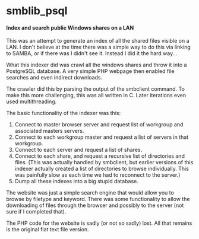 # smblib_psql

#### Index and search public Windows shares on a LAN

This was an attempt to generate an index of all the shared files visible on a
LAN. I don't believe at the time there was a simple way to do this via linking
to SAMBA, or if there was I didn't see it. Instead I did it the hard way...

What this indexer did was crawl all the windows shares and throw it into a
PostgreSQL database. A very simple PHP webpage then enabled file searches and
even indirect downloads.

The crawler did this by parsing the output of the smbclient command. To make
this more challenging, this was all written in C. Later iterations even used
multithreading.

The basic functionality of the indexer was this:

1. Connect to master browser server and request list of workgroup and associated
  masters servers.
2. Connect to each workgroup master and request a list of servers in that
  workgroup.
3. Connect to each server and request a list of shares.
4. Connect to each share, and request a recursive list of directories and files.
  (This was actually handled by smbclient, but earlier versions of this indexer
  actually created a list of directories to browse individually. This was
  painfully slow as each time we had to reconnect to the server.)
5. Dump all these indexes into a big stupid database.

The website was just a simple search engine that would allow you to browse by
filetype and keyword. There was some functionality to allow the downloading of
files through the browser and possibly to the server (not sure if I completed
that).

The PHP code for the website is sadly (or not so sadly) lost. All that remains
is the original flat text file version.
